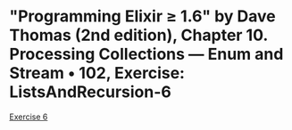 # "Programming Elixir ≥ 1.6" by Dave Thomas (2nd edition), Chapter 10. Processing Collections — Enum and Stream • 102, Exercise: ListsAndRecursion-6


[Exercise 6](ListsAndRecursion-6.exs)